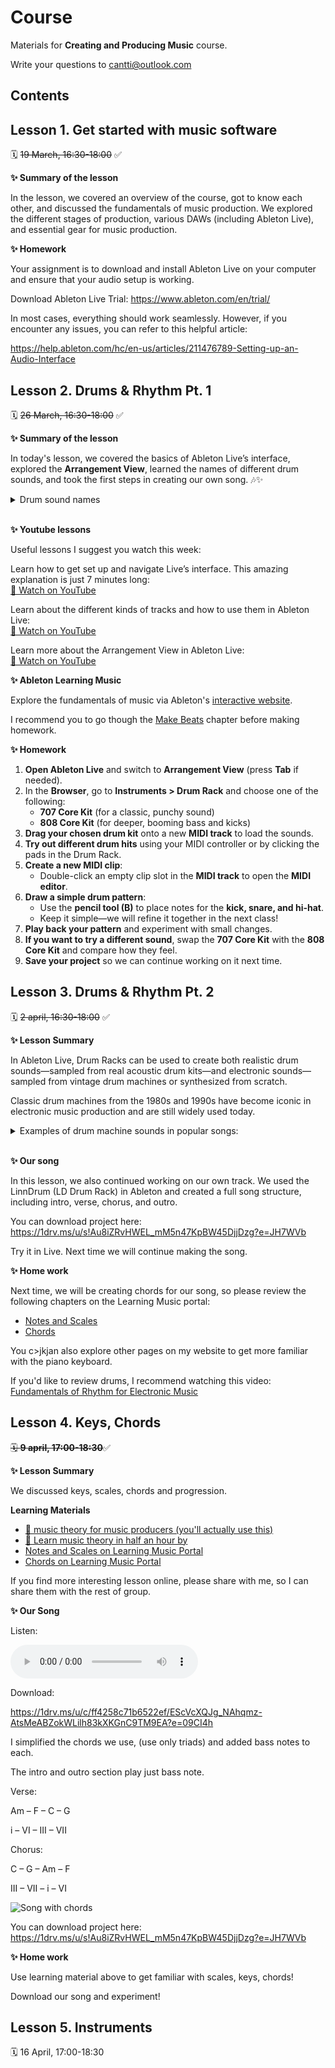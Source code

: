 # Course

Materials for **Creating and Producing Music** course.

Write your questions to cantti@outlook.com

## Contents

## Lesson 1. Get started with music software

🗓️ ~~19 March, 16:30-18:00~~ ✅

**✨ Summary of the lesson**

In the lesson, we covered an overview of the course, got to know each other, and discussed the fundamentals of music production. We explored the different stages of production, various DAWs (including Ableton Live), and essential gear for music production.

**✨ Homework**

Your assignment is to download and install Ableton Live on your computer and ensure that your audio setup is working.

Download Ableton Live Trial: https://www.ableton.com/en/trial/

In most cases, everything should work seamlessly. However, if you encounter any issues, you can refer to this helpful article:

https://help.ableton.com/hc/en-us/articles/211476789-Setting-up-an-Audio-Interface

## Lesson 2. Drums & Rhythm Pt. 1

🗓️ ~~26 March, 16:30-18:00~~ ✅

**✨ Summary of the lesson**

In today's lesson, we covered the basics of Ableton Live’s interface, explored the **Arrangement View**, learned the names of different drum sounds, and took the first steps in creating our own song. 🎶✨

<details>

<summary>Drum sound names</summary>

![alt text](/course/drumkit.jpg)

</details>

<br />

**✨ Youtube lessons**

Useful lessons I suggest you watch this week:

Learn how to get set up and navigate Live’s interface. This amazing explanation is just 7 minutes long:  
[🎥 Watch on YouTube](https://www.youtube.com/watch?v=_XDkA_f8n08)  

Learn about the different kinds of tracks and how to use them in Ableton Live:  
[🎥 Watch on YouTube](https://www.youtube.com/watch?v=nFFYXMEG7NE)  

Learn more about the Arrangement View in Ableton Live:  
[🎥 Watch on YouTube](https://www.youtube.com/watch?v=riOD-fnyCsg)  


**✨ Ableton Learning Music**

Explore the fundamentals of music via Ableton's [interactive website](https://learningmusic.ableton.com/make-beats/make-beats.html).

I recommend you to go though the [Make Beats](https://learningmusic.ableton.com/make-beats/make-beats.html) chapter before making homework.

**✨ Homework**  

1. **Open Ableton Live** and switch to **Arrangement View** (press **Tab** if needed).  
2. In the **Browser**, go to **Instruments > Drum Rack** and choose one of the following:  
   - **707 Core Kit** (for a classic, punchy sound)  
   - **808 Core Kit** (for deeper, booming bass and kicks)  
3. **Drag your chosen drum kit** onto a new **MIDI track** to load the sounds.  
4. **Try out different drum hits** using your MIDI controller or by clicking the pads in the Drum Rack.  
5. **Create a new MIDI clip**:  
   - Double-click an empty clip slot in the **MIDI track** to open the **MIDI editor**.  
6. **Draw a simple drum pattern**:  
   - Use the **pencil tool (B)** to place notes for the **kick, snare, and hi-hat**.  
   - Keep it simple—we will refine it together in the next class!  
7. **Play back your pattern** and experiment with small changes.  
8. **If you want to try a different sound**, swap the **707 Core Kit** with the **808 Core Kit** and compare how they feel.  
9. **Save your project** so we can continue working on it next time.  

## Lesson 3. Drums & Rhythm Pt. 2 

🗓️ ~~2 april, 16:30-18:00~~ ✅

**✨ Lesson Summary**

In Ableton Live, Drum Racks can be used to create both realistic drum sounds—sampled from real acoustic drum kits—and electronic sounds—sampled from vintage drum machines or synthesized from scratch.

Classic drum machines from the 1980s and 1990s have become iconic in electronic music production and are still widely used today.

<details>

<summary>
Examples of drum machine sounds in popular songs:
</summary>

- New Order – "Blue Monday" (Oberheim DMX)  
  [Listen here](https://music.youtube.com/watch?v=R1MBI2tSHe0&si=juLi4JG_h3Zp6CbN)

- Aphex Twin – "Ageispolis" (Roland TR-808)  
  [Listen here](https://music.youtube.com/watch?v=bdWIwpTS48s&si=y6VDHlp-UZmak3qv)

- A-ha – "Take on Me" (LinnDrum)  
  [Listen here](https://music.youtube.com/watch?v=HzdD8kbDzZA&si=gh6NQh3vE8oaBZoB)

- The Weeknd – "Blinding Lights" (LinnDrum)  
  [Listen here](https://music.youtube.com/watch?v=H64a2ggVIWc&si=ozTQF-ySkBTcyJV8)

</details>

<br />

**✨ Our song**  

In this lesson, we also continued working on our own track. We used the LinnDrum (LD Drum Rack) in Ableton and created a full song structure, including intro, verse, chorus, and outro.

You can download project here: https://1drv.ms/u/s!Au8iZRvHWEL_mM5n47KpBW45DjjDzg?e=JH7WVb

Try it in Live. Next time we will continue making the song.

**✨ Home work**

Next time, we will be creating chords for our song, so please review the following chapters on the Learning Music portal:

- [Notes and Scales](https://learningmusic.ableton.com/notes-and-scales/notes-and-scales.html)  
- [Chords](https://learningmusic.ableton.com/notes-and-scales/notes-and-scales.html)

You c>jkjan also explore other pages on my website to get more familiar with the piano keyboard.

If you'd like to review drums, I recommend watching this video:  
[Fundamentals of Rhythm for Electronic Music](https://www.youtube.com/watch?v=JE3QM_9sljI)


## Lesson 4. Keys, Chords

~~🗓️ **9 april, 17:00-18:30**~~✅

**✨ Lesson Summary**

We discussed keys, scales, chords and progression.

**Learning Materials**

- [🎥 music theory for music producers (you'll actually use this) ](https://www.youtube.com/watch?v=CluuHrr7HG4)
- [🎥 Learn music theory in half an hour by ](https://www.youtube.com/watch?v=rgaTLrZGlk0)
- [Notes and Scales on Learning Music Portal](https://learningmusic.ableton.com/notes-and-scales/notes-and-scales.html)  
- [Chords on Learning Music Portal](https://learningmusic.ableton.com/notes-and-scales/notes-and-scales.html)

If you find more interesting lesson online, please share with me, so I can share them with the rest of group.

**✨ Our Song**

Listen:

<audio controls>
  <source src="/course/song-with-chords.mp3" type="audio/wav">
  Your browser does not support the audio tag.
</audio>

Download:

https://1drv.ms/u/c/ff4258c71b6522ef/EScVcXQJg_NAhqmz-AtsMeABZokWLilh83kXKGnC9TM9EA?e=09CI4h

I simplified the chords we use, (use only triads) and added bass notes to each.

The intro and outro section play just bass note.

Verse:

Am – F – C – G

i – VI – III – VII

Chorus:

C – G – Am – F

III – VII – i – VI

![Song with chords](/course/song-with-chords.jpg)

You can download project here: https://1drv.ms/u/s!Au8iZRvHWEL_mM5n47KpBW45DjjDzg?e=JH7WVb

**✨ Home work**

Use learning material above to get familiar with scales, keys, chords!

Download our song and experiment!

## Lesson 5. Instruments

🗓️ 16 April, 17:00-18:30

